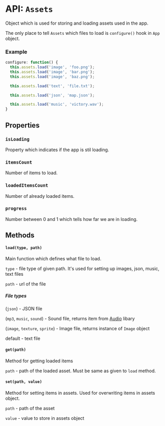 # API: `Assets`

Object which is used for storing and loading assets used in the app.

The only place to tell `Assets` which files to load is `configure()` hook in `App` object.

### Example

```javascript
configure: function() {
  this.assets.load('image', 'foo.png');
  this.assets.load('image', 'bar.png');
  this.assets.load('image', 'baz.png');

  this.assets.load('text', 'file.txt');

  this.assets.load('json', 'map.json');

  this.assets.load('music', 'victory.wav');
}
```

Properties
----------

### `isLoading`

Property which indicates if the app is stil loading.

### `itemsCount`

Number of items to load.

### `loadedItemsCount`

Number of already loaded items.

### `progress`

Number between 0 and 1 which tells how far we are in loading.

Methods
-------

#### `load(type, path)`

Main function which defines what file to load.

`type` - file type of given path. It's used for setting up images, json, music, text files

`path` - url of the file

##### File types

(`json`) - JSON file

(`mp3`, `music`, `sound`) - Sound file, returns item from [Audio](https://github.com/jansedivy/potion-audio) libary

(`image`, `texture`, `sprite`) - Image file, returns instance of `Image` object

default - text file

#### `get(path)`

Method for getting loaded items

`path` - path of the loaded asset. Must be same as given to `load` method.

#### `set(path, value)`

Method for setting items in assets. Used for overwriting items in assets object.

`path` - path of the asset

`value` - value to store in assets object
